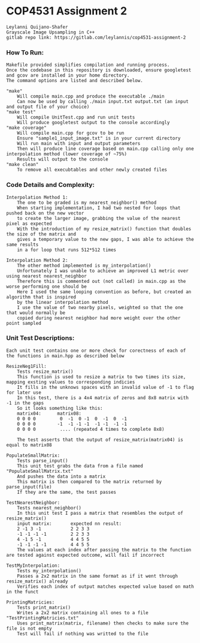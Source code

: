 # COP4531 Assignment 2
    Leylanni Quijano-Shafer
    Grayscale Image Upsampling in C++
    gitlab repo link: https://gitlab.com/leylannis/cop4531-assignment-2

### How To Run:
    Makefile provided simplifies compilation and running process.
    Once the codebase in this repository is downloaded, ensure googletest and gcov are installed in your home directory.
    The command options are listed and described below.

    "make"
        Will compile main.cpp and produce the executable ./main
        Can now be used by calling ./main input.txt output.txt (an input and output file of your choice)
    "make test"
        Will compile UnitTest.cpp and run unit tests
        Will produce googletest output to the console accordingly
    "make coverage"
        Will compile main.cpp for gcov to be run
        Ensure "sample1_input_image.txt" is in your current directory
        Will run main with input and output parameters
        Then will produce line coverage based on main.cpp calling only one interpolation method (lower coverage of ~75%)
        Results will output to the console
    "make clean"
        To remove all execubtables and other newly created files

### Code Details and Complexity:
    Interpolation Method 1:
        The one to be graded is my nearest_neighbor() method
        When starting implementation, I had two nested for loops that pushed back on the new vector
        to create the larger image, grabbing the value of the nearest pixel as expected
        With the introduction of my resize_matrix() function that doubles the size of the matrix and 
        gives a temporary value to the new gaps, I was able to achieve the same results
        in a for loop that runs 512*512 times

    Interpolation Method 2:
        The other method implemented is my_interpolation()
        Unfortunately I was unable to achieve an improved L1 metric over using nearest nearest_neighbor
        Therefore this is commented out (not called) in main.cpp as the worse performing one should be
        Here I used the same looping convention as before, but created an algorithm that is inspired
        by the linear interpolation method
        I use the value of two nearby pixels, weighted so that the one that would normally be
        copied during nearest neighbor had more weight over the other point sampled

### Unit Test Descriptions:
    Each unit test contains one or more check for corectness of each of the functions in main.hpp as described below

    ResizeNeg1Fill:
        Tests resize_matrix()
        This function is used to resize a matrix to two times its size, mapping exsting values to corresponding indicies
        It fills in the unknows spaces with an invalid value of -1 to flag for later use
        In this test, there is a 4x4 matrix of zeros and 8x8 matrix with -1 in the gaps
        So it looks something like this:
        matrix04:      matrix08: 
        0 0 0 0         0  -1  0 -1  0  -1  0  -1
        0 0 0 0        -1  -1 -1 -1  -1 -1  -1 -1
        0 0 0 0         .... (repeated 4 times to complete 8x8)

        The test asserts that the output of resize_matrix(matrix04) is equal to matrix08

    PopulateSmallMatrix:
        Tests parse_input()
        This unit test grabs the data from a file named "PopulateSmallMatrix.txt"
        And pushes the data into a matrix
        This matrix is then compared to the matrix returned by parse_input(file)
        If they are the same, the test passes

    TestNearestNeighbor:
        Tests nearest_neighbor()
        In this unit test I pass a matrix that resembles the output of resize_matrix()
        input matrix:       expected nn result:
        2 -1 3 -1           2 2 3 3
        -1 -1 -1 -1         2 2 3 3
        4 -1 5 -1           4 4 5 5
        -1 -1 -1 -1         4 4 5 5
        The values at each index after passing the matrix to the function are tested against expected outcome, will fail if incorrect

    TestMyInterpolation:
        Tests my_interpolation()
        Passes a 2x2 matrix in the same format as if it went through resize_matrix() already
        Verifies each index of output matches expected value based on math in the funct

    PrintingMatricies:
        Tests print_matrix()
        Writes a 2x2 matrix containing all ones to a file "TestPrintingMatricies.txt"
        Uses print_matrix(matrix, filename) then checks to make sure the file is not empty
        Test will fail if nothing was writted to the file
